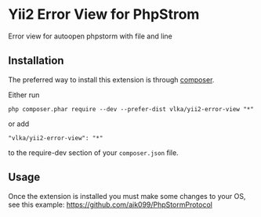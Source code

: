 Yii2 Error View for PhpStrom
============================
Error view for autoopen phpstorm with file and line

Installation
------------

The preferred way to install this extension is through [composer](http://getcomposer.org/download/).

Either run

```
php composer.phar require --dev --prefer-dist vlka/yii2-error-view "*"
```

or add

```
"vlka/yii2-error-view": "*"
```

to the require-dev section of your `composer.json` file.


Usage
-----

Once the extension is installed you must make some changes to your OS, see this example: https://github.com/aik099/PhpStormProtocol
